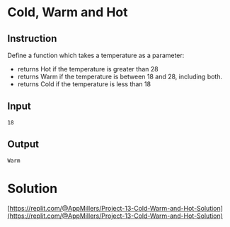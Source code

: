 # Cold, Warm and Hot

## Instruction


Define a function which takes a temperature as a parameter:
- returns Hot if the temperature is greater than 28
- returns Warm if the temperature is between 18 and 28, including both.
- returns Cold if the temperature is less than 18

## Input

```
18

```

## Output
```
Warm
```



# Solution

[https://replit.com/@AppMillers/Project-13-Cold-Warm-and-Hot-Solution](https://replit.com/@AppMillers/Project-13-Cold-Warm-and-Hot-Solution)